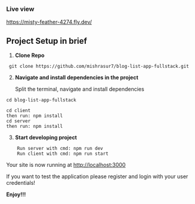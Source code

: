 ### Live view 
https://misty-feather-4274.fly.dev/
## Project Setup in brief

1.  **Clone Repo**

```shell
 git clone https://github.com/mishrasur7/blog-list-app-fullstack.git
```

2.  **Navigate and install dependencies in the project**

    Split the terminal, navigate and install dependencies
    
```shell
cd blog-list-app-fullstack
```
```shell
cd client
then run: npm install
cd server 
then run: npm install
```

3.  **Start developing project**

```shell
    Run server with cmd: npm run dev
    Run client with cmd: npm run start
```

Your site is now running at <a href="http://localhost:3000">http://localhost:3000</a>

If you want to test the application please register and login with your user credentials!

<strong>Enjoy!!!</strong>
